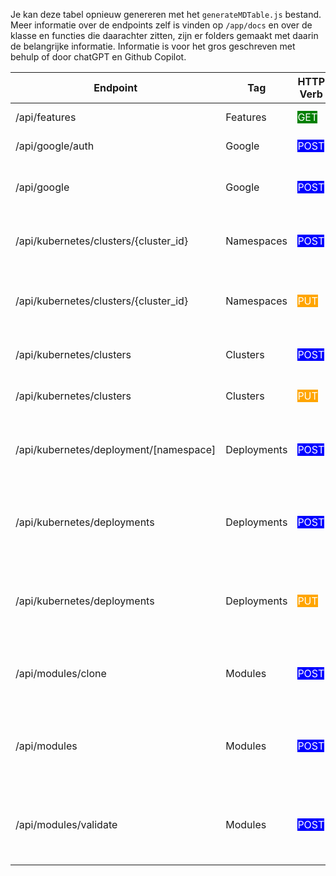 Je kan deze tabel opnieuw genereren met het `generateMDTable.js` bestand. Meer informatie over de endpoints zelf is vinden op `/app/docs` en over de klasse en functies die daarachter zitten, zijn er folders gemaakt met daarin de belangrijke informatie. Informatie is voor het gros geschreven met behulp of door chatGPT en Github Copilot.

| Endpoint | Tag | HTTP Verb | Endpoint Summary |
|----------|-----|-----------|------------------|
| /api/features | Features | <span style="color: white; background-color: green;">GET</span> | Get all features |
| /api/google/auth | Google | <span style="color: white; background-color: blue;">POST</span> | Authenticate the user |
| /api/google | Google | <span style="color: white; background-color: blue;">POST</span> | Authenticate and get authorization URL |
| /api/kubernetes/clusters/{cluster_id} | Namespaces | <span style="color: white; background-color: blue;">POST</span> | Get details of a Kubernetes cluster |
| /api/kubernetes/clusters/{cluster_id} | Namespaces | <span style="color: white; background-color: orange;">PUT</span> | Create a namespace in a Kubernetes cluster |
| /api/kubernetes/clusters | Clusters | <span style="color: white; background-color: blue;">POST</span> | List of Kubernetes clusters |
| /api/kubernetes/clusters | Clusters | <span style="color: white; background-color: orange;">PUT</span> | Create a Kubernetes cluster |
| /api/kubernetes/deployment/[namespace] | Deployments | <span style="color: white; background-color: blue;">POST</span> | Retrieves the detailed information of a running cluster. |
| /api/kubernetes/deployments | Deployments | <span style="color: white; background-color: blue;">POST</span> | Create a new deployment in a Kubernetes cluster. |
| /api/kubernetes/deployments | Deployments | <span style="color: white; background-color: orange;">PUT</span> | Update the hubs client deployment in a Kubernetes cluster. |
| /api/modules/clone | Modules | <span style="color: white; background-color: blue;">POST</span> | Builds a Docker image and returns its name. |
| /api/modules | Modules | <span style="color: white; background-color: blue;">POST</span> | Retrieves all the files from a specific Google Drive folder. |
| /api/modules/validate | Modules | <span style="color: white; background-color: blue;">POST</span> | Checks for modules and their versions in Google Drive. |
